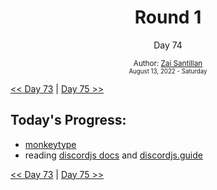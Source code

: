 <div align="center">
  <h1>Round 1</h1>
  <p>Day 74</p>
  <sub>
    Author: <a href="https://github.com/plskz" target="_blank">Zai Santillan</a>
    <br>
    <small>August 13, 2022 - Saturday</small>
  </sub>
</div>

[<< Day 73](day073.md) | [Day 75 >>](day075.md)

## Today's Progress:

- [monkeytype](https://monkeytype.com)
- reading [discordjs docs](https://discord.js.org/#/) and [discordjs.guide](https://discordjs.guide)

[<< Day 73](day073.md) | [Day 75 >>](day075.md)
